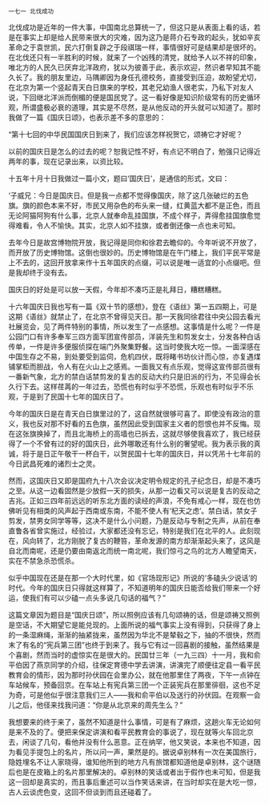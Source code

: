     一七一 北伐成功 

   北伐成功是近年的一件大事，中国南北总算统一了，但这只是从表面上看的话，若是在事实上却是给人民带来很大的灾难，因为这乃是蒋介石专政的起头，犹如辛亥革命之于袁世凯，民六打倒复辟之于段祺瑞一样，事情很好可是结果却是很坏的。在北伐还只有一半胜利的时候，就来了一个凶残的清党，就给予人以不祥的印象，唯北方的人民久已厌弃北洋政府，犹以为彼善于此，表示欢迎，然识者早知其不能久长了。我的朋友里边，马隅卿因为身任孔德校务，直接受到压迫，故盼望尤切，在北京为第一个竖起青天白日旗来的学校，其老兄幼渔人很老实，乃私下对友人说，下回继北洋派而倒楣的便是国民党了。这一看好像是知识阶级常有的历史循环观，所谓盛极必衰的道理，其实是不尽然，是从他反动的开头就可以知道了。那时我做了一篇《国庆日颂》，也表示差不多的意思的：

   “第十七回的中华民国国庆日到来了，我们应该怎样祝贺它，颂祷它才好呢？

   以前的国庆日是怎么的过去的呢？恕我记性不好，有点记不明白了，勉强只记得近两年的事，现在记录出来，以资比较。

   十五年十月十日我做过一篇小文，题曰‘国庆日’，是通信的形式，文曰：

   ‘子威兄：今日是国庆日。但是我一点都不觉得像国庆，除了这几张破烂的五色旗。旗的颜色本来不好，市民又用杂色的布头来一缝，红黄蓝大都不是正色，而且无论阿猫阿狗有什么事，北京人就奉命乱挂国旗，不成个样子，弄得愈挂国旗愈觉得难看，令人不愉快。其实，北京人如不挂旗，或者倒还像一点也未可知。

   去年今日是故宫博物院开放，我记得是同你和徐君去瞻仰的。今年听说不开放了，而开放了历史博物馆。这倒也很妙的。历史博物馆是在午门楼上，我们平民平常是上不去的，这回开放拿来作十五年国庆的点缀，可以说是唯一适宜的小点缀吧。但是我却终于没有去。

   国庆日的好处是可以放一天假，今年却不凑巧正是礼拜日，糟糕糟糕。

   十六年国庆日我也写有一篇《双十节的感想》，登在《语丝》第一五四期上，可是这期《语丝》就禁止了，在北京不曾得见天日。那一天我同徐君往中央公园去看光社展览会，见了两件特别的事情，所以发生了一点感想。这事情是什么呢？一件是公园门口有许多奉军三四方面军团宣传部员，洋装先生和剪发女士，分发各种白话传单，一件是许多便服侦探在端门外聚集野餐。这当时使我大吃一惊。一面深感在中国生存之不易，到处要受到监伺，危机四伏，既将睹书坊伙计而心惊，亦复遇煤铺掌柜而胆战，令人有在火山上之感焉。一面我又有点乐观，觉得这宣传部员很有一番新气象，北方的禁白话禁剪发的复古的反动大约只是旧派的行为，不见得会长久行下去。这样荏苒的一年过去，恐慌也有时似乎不恐慌，乐观也有时似乎不乐观，于是到了民国十七年的国庆日了。

   今年的国庆日是在青天白日旗里过的了，这自然就很够可喜了。即使没有政治的意义，我也反对那不好看的五色旗，虽然因此受到国家主义者的怨恨也并不反悔。现在这张旗换掉了，而且北海桥上的高墙也已拆去，这就尽够使我喜欢了，我已经获得了一个不曾有过的好的国庆日，此外哪敢还有什么别的奢望呢。我为表示我的真诚，将于是日正午敬干一杯白干，以贺民国十七年的国庆日，并以凭吊十七年前的今日武昌死难的诸烈士之灵。

   然而，这国庆日又即是国府九十八次会议决定明令规定的孔子纪念日，却是不凑巧之至。从这一边看固然是少放假一天的损失，从那一边看又可以说是复古的反动之吉兆。正如三四年前远远的听东北方面的读经的声浪，不免有戒心一样，现在也仿佛听见有相类的风声起于西南或东南，不能不使人有‘杞天之虑’。禁白话，禁女子剪发，禁男女同学等等，这决不是什么小问题，乃是反动与专制之先声，从前在奉直鲁各省曾实施过，经验过，大家都还没有忘记，特别是我们在北平的人。此刻现在，风向转了，北方刚脱了复古的鞭笞，革命发源的南方却渐渐起头来了，这风是自北而南呢，还是仍要由南返北而统一南北呢，我们惊弓之鸟的北方人瞻望南天，实在不禁急杀恐慌杀。

   似乎中国现在还是在那一个大时代里，如《官场现形记》所说的‘多磕头少说话’的时代。今年的国庆日只得就这样算了，不知道明年的国庆日能否给我们带来一个好运，使我们有可以少磕一点头多说几句话的福气？”

   这篇文章因为题目是“国庆日颂”，所以照例应该有几句颂祷的话，但是颂祷又照例是空话，不大期望它是能兑现的。上面所说的福气事实上没有得到，只获得了身上的一条湿麻绳，渐渐的抽紧拢来，虽然因为华北不是辇毂之下，抽的不很快，然而末了有名的“宪兵第三团”也终于到来了。我与它有过一回喜剧的接触，虽然结果是个喜剧，然而当时的虚惊实在是很大的。民国廿三年（一九三四）十一月，我和俞平伯因了燕京同学的介绍，往保定育德中学去讲演，讲演完了顺便往定县一看平民教育会的情形，因为那时孙伏园在会里办公，就在他那里住了两夜，下午一点钟在车站候车，预备回京。在车站上有宪兵第三团一个正装宪兵在那里徘徊，这也不足为奇，可是他似乎很注意我们三人——我和俞平伯以及送行的孙伏园。在观察一会儿之后，他径来找我问道：“你是从北京来的周先生么？”

   我想要来的终于来了，虽然不知道是什么事情，可是有了麻烦，这趟火车无论如何是来不及的了。便把来保定讲演和看平民教育会的事说了，现在就等火车回北京去，闲谈了几句，看他并没有什么恶意。正在纳罕，他又笑说，本来也不知道，因为看见手提包上的名片，所以问一声，果然是的。据说卓别林有一次在美国旅行，隐姓埋名不让人家晓得，谁知他所到的地方凡有旅馆都知道他是卓别林，这个谜随后也是在皮箱上的名片那里解决的。卓别林的笑话或者出于假作也未可知，但是我这一回却是真实的，而且事后重述可以当作笑话来讲，在当时却实在是大吃一惊，古人云谈虎色变，这回不但谈到而且还碰着了。

